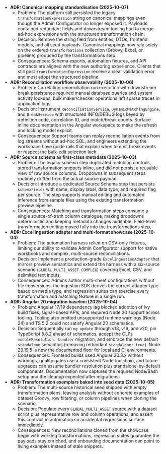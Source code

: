 - **ADR: Canonical mapping standardisation (2025-10-07)**
  - Problem: The platform still persisted the legacy `transformationExpression` string on canonical mappings even though
    the Admin Configurator no longer exposed it. Payloads contained redundant fields and downstream tooling had to merge
    ad-hoc expressions with the structured transformation chain.
  - Decision: Remove the string field from entities, DTOs, frontend models, and all seed payloads. Canonical mappings
    now rely solely on the ordered `transformations` collection (Groovy, Excel, or pipeline) produced by the
    transformations step.
  - Consequences: Schema exports, automation fixtures, and API contracts are aligned with the new authoring experience.
    Clients that still post `transformationExpression` receive a clear validation error and must adopt the structured
    pipeline.
- **ADR: Reconciliation workflow observability (2025-10-06)**
  - Problem: Correlating reconciliation run execution with downstream break persistence required manual database queries and system activity lookups; bulk maker/checker operations left sparse traces in application logs.
  - Decision: Instrument `ReconciliationService`, `DynamicMatchingEngine`, and `BreakService` with structured INFO/DEBUG logs keyed by definition code, correlation ID, and match/break counts. Surface inline documentation in the Angular workspace to make the refresh and locking model explicit.
  - Consequences: Support teams can replay reconciliation events from log streams without ad-hoc SQL, and engineers extending the workspace have guide rails that explain when to emit break events or respect the bulk-edit selection lock.
- **ADR: Source schema as first-class metadata (2025-10-03)**
  - Problem: The legacy schema step duplicated matching controls, stored transformation snippets inline, and did not
    persist a reusable view of raw source columns. Dropdowns in subsequent steps routinely drifted from the actual
    source payload.
  - Decision: Introduce a dedicated Source Schema step that persists `schemaFields` with name, display label, data
    type, and required flag per source. The step supports manual editing and automated inference from sample files
    using the existing transformation preview pipeline.
  - Consequences: Matching and transformation steps consume a single source-of-truth column catalogue, making
    dropdowns deterministic and keeping metadata changes auditable. Field-level transformation editing moved fully
    into the transformations step.
- **ADR: Excel ingestion adapter and multi-format showcase (2025-10-04)**
  - Problem: The automation harness relied on CSV-only fixtures, limiting our ability to validate Admin Configurator
    support for native workbooks and complex, multi-source reconciliations.
  - Decision: Implement a production-grade `ExcelIngestionAdapter` that mirrors preview semantics and extend the
    harness with a six-source scenario (`GLOBAL_MULTI_ASSET_COMPLEX`) covering Excel, CSV, and delimited text inputs.
  - Consequences: Admins author multi-sheet configurations without file conversions, the ingestion SDK derives the
    correct adapter type based on media type, and regression suites can exercise every transformation and matching
    feature in a single run.
- **ADR: Angular 20 migration baseline (2025-10-04)**
  - Problem: Angular 17/19 dependency lag blocked adoption of Ivy build fixes, signal-based APIs, and required Node 20 support across tooling. Tooling also emitted unsupported runtime warnings (Node 24) and TS 5.2 could not satisfy Angular 20 schematics.
  - Decision: Sequentially run `ng update` through v18, v19, and v20, pin TypeScript 5.8.2 ahead of schematics, accept the CLI's `moduleResolution: bundler` migration, and embrace the new default `standalone` semantics (removing redundant `standalone: true`). Node 20.19.5 is now the documented floor for local and CI environments.
  - Consequences: Frontend builds used Angular 20.3.x without warnings, quality gates use a consistent Node toolchain, and future upgrades can assume bundler resolution plus standalone-by-default components. Documentation now captures the required Node/Bash setup and the cleanup expected after migrations.
- **ADR: Transformation exemplars baked into seed data (2025-10-05)**
  - Problem: The multi-source historical seed shipped with empty transformation plans, leaving analysts without concrete
    examples of dataset Groovy, row filtering, or column pipelines when cloning the scenario.
  - Decision: Populate every `GLOBAL_MULTI_ASSET` source with a dataset script plus representative row and column
    operations, and assert this contract in automation so accidental regressions surface immediately.
  - Consequences: New reconciliations cloned from the showcase begin with working transformations, regression suites
    guarantee the payloads stay enriched, and onboarding documentation can point to living examples instead of stale snippets.
